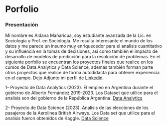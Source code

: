 # Porfolio
### Presentación 
Mi nombre es Aldana Mañaricua, soy estudiante avanzada de la Lic. en Sociología y Prof. en Sociología. Me resulta interesante el mundo de los datos y me parece un insumo muy enriquecedor para el analisis cuantitativo y su influencia en la tomas de decisiones, así como también el impacto de desarrollo de modelos de predicción para la resolución de problemas. 
En el siguiente porfolio se encuentran los proyectos finales que realice en los cursos de Data Analytics y Data Science, además también forman parte otros proyectos que realice de forma autodidacta para obtener experiencia en el campo.
Dejo Adjunto mi perfil de [Linkedin](www.linkedin.com/in/aldana-estefania-mañaricua-a7b1b1199).

1- Proyecto de Data Analytics (2023). El empleo en Argentina durante el gobierno de Alberto Fernández 2019-2023. 
Los Dataset que utilice para el analisis son del gobierno de la República Argentina.
[Data Analytics](https://github.com/Aldanaem/Porfolio/tree/db12228481b629ec8d821eb490b4d64cf2c535b5/Data%20Analytics)

2- Proyecto de Data Science (2023). Analisis de las elecciones de los pasajeros de la Aerolinea British Airways. 
Los Data set que utilice para el analisis fueron obtenidos de Kaggle. 
[Data Science](https://github.com/Aldanaem/Porfolio/tree/db12228481b629ec8d821eb490b4d64cf2c535b5/Data%20Science/Eleccion%20Pasajeros%20Aerolinea%20British%20Airways)

